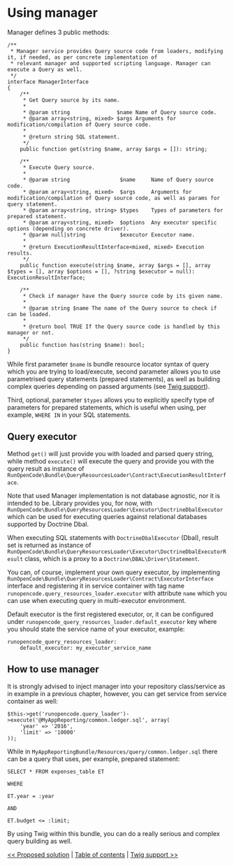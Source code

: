 # Using manager

Manager defines 3 public methods:

    /**
     * Manager service provides Query source code from loaders, modifying it, if needed, as per concrete implementation of
     * relevant manager and supported scripting language. Manager can execute a Query as well.
     */
    interface ManagerInterface
    {
        /**
         * Get Query source by its name.
         *
         * @param string               $name Name of Query source code.
         * @param array<string, mixed> $args Arguments for modification/compilation of Query source code.
         *
         * @return string SQL statement.
         */
        public function get(string $name, array $args = []): string;
    
        /**
         * Execute Query source.
         *
         * @param string                $name     Name of Query source code.
         * @param array<string, mixed>  $args     Arguments for modification/compilation of Query source code, as well as params for query statement.
         * @param array<string, string> $types    Types of parameters for prepared statement.
         * @param array<string, mixed>  $options  Any executor specific options (depending on concrete driver).
         * @param null|string           $executor Executor name.
         *
         * @return ExecutionResultInterface<mixed, mixed> Execution results.
         */
        public function execute(string $name, array $args = [], array $types = [], array $options = [], ?string $executor = null): ExecutionResultInterface;
    
        /**
         * Check if manager have the Query source code by its given name.
         *
         * @param string $name The name of the Query source to check if can be loaded.
         *
         * @return bool TRUE If the Query source code is handled by this manager or not.
         */
        public function has(string $name): bool;
    }

    
While first parameter `$name` is bundle resource locator syntax of query 
which you are trying to load/execute, second parameter allows you to use
parametrised query statements (prepared statements), as well as building
complex queries depending on passed arguments (see [Twig support](twig-support.md)).

Third, optional, parameter `$types` allows you to explicitly specify type
of parameters for prepared statements, which is useful when using, per example,
`WHERE IN` in your SQL statements.

## Query executor

Method `get()` will just provide you with loaded and parsed query string,
while method `execute()` will execute the query and provide you with the
query result as instance of 
`RunOpenCode\Bundle\QueryResourcesLoader\Contract\ExecutionResultInterface`.

Note that used Manager implementation is not database agnostic, nor it 
is intended to be. Library provides you, for now, with 
`RunOpenCode\Bundle\QueryResourcesLoader\Executor\DoctrineDbalExecutor` 
which can be used for executing queries against relational databases
supported by Doctrine Dbal.

When executing SQL statements with `DoctrineDbalExecutor` (Dbal), result set is
returned as instance of
`RunOpenCode\Bundle\QueryResourcesLoader\Executor\DoctrineDbalExecutorResult`
class, which is a proxy to a `Doctrine\DBAL\Driver\Statement`.

You can, of course, implement your own query executor, by implementing
`RunOpenCode\Bundle\QueryResourcesLoader\Contract\ExecutorInterface` interface
and registering it in service container with tag name 
`runopencode.query_resources_loader.executor` with attribute `name`
which you can use when executing query in multi-executor environment.
 
Default executor is the first registered executor, or, it can be
configured under `runopencode_query_resources_loader.default_executor`
key where you should state the service name of your executor, example:

    runopencode_query_resources_loader:
        default_executor: my_executor_service_name

## How to use manager

It is strongly advised to inject manager into your repository class/service
as in example in a previous chapter, however, you can get service from service
container as well:

    $this->get('runopencode.query_loader')->execute('@MyAppReporting/common.ledger.sql', array(
        'year' => '2016',
        'limit' => '10000'
    ));
    
While in `MyAppReportingBundle/Resources/query/common.ledger.sql` there can
be a query that uses, per example, prepared statement:
    
    SELECT * FROM expenses_table ET
    
    WHERE
    
    ET.year = :year
    
    AND
    
    ET.budget <= :limit;
    
        
By using Twig within this bundle, you can do a really serious and complex
query building as well.        

[<< Proposed solution](proposed-solution.md) | [Table of contents](index.md) | [Twig support >>](twig-support.md)
